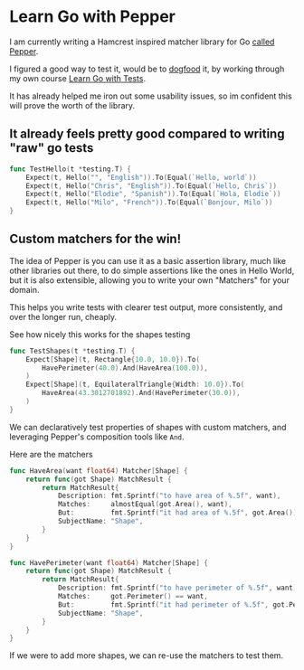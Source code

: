 # Learn Go with Pepper

I am currently writing a Hamcrest inspired matcher library for Go [called Pepper](https://github.com/quii/pepper). 

I figured a good way to test it, would be to [dogfood](https://en.wikipedia.org/wiki/Eating_your_own_dog_food#:~:text=Eating%20your%20own%20dog%20food%20or%20%22dogfooding%22%20is%20the%20practice,usage%20using%20product%20management%20techniques.) it, by working through my own course [Learn Go with Tests](https://github.com/quii/learn-go-with-tests). 

It has already helped me iron out some usability issues, so im confident this will prove the worth of the library. 

## It already feels pretty good compared to writing "raw" go tests

```go
func TestHello(t *testing.T) {
	Expect(t, Hello("", "English")).To(Equal(`Hello, world`))
	Expect(t, Hello("Chris", "English")).To(Equal(`Hello, Chris`))
	Expect(t, Hello("Elodie", "Spanish")).To(Equal(`Hola, Elodie`))
	Expect(t, Hello("Milo", "French")).To(Equal(`Bonjour, Milo`))
}
```

## Custom matchers for the win!

The idea of Pepper is you can use it as a basic assertion library, much like other libraries out there, to do simple assertions like the ones in Hello World, but it is also extensible, allowing you to write your own "Matchers" for your domain. 

This helps you write tests with clearer test output, more consistently, and over the longer run, cheaply. 

See how nicely this works for the shapes testing

```go
func TestShapes(t *testing.T) {
	Expect[Shape](t, Rectangle{10.0, 10.0}).To(
		HavePerimeter(40.0).And(HaveArea(100.0)),
	)
	Expect[Shape](t, EquilateralTriangle{Width: 10.0}).To(
		HaveArea(43.3012701892).And(HavePerimeter(30.0)),
	)
}
```

We can declaratively test properties of shapes with custom matchers, and leveraging Pepper's composition tools like `And`. 

Here are the matchers

```go
func HaveArea(want float64) Matcher[Shape] {
	return func(got Shape) MatchResult {
		return MatchResult{
			Description: fmt.Sprintf("to have area of %.5f", want),
			Matches:     almostEqual(got.Area(), want),
			But:         fmt.Sprintf("it had area of %.5f", got.Area()),
			SubjectName: "Shape",
		}
	}
}

func HavePerimeter(want float64) Matcher[Shape] {
	return func(got Shape) MatchResult {
		return MatchResult{
			Description: fmt.Sprintf("to have perimeter of %.5f", want),
			Matches:     got.Perimeter() == want,
			But:         fmt.Sprintf("it had perimeter of %.5f", got.Perimeter()),
			SubjectName: "Shape",
		}
	}
}
```

If we were to add more shapes, we can re-use the matchers to test them. 